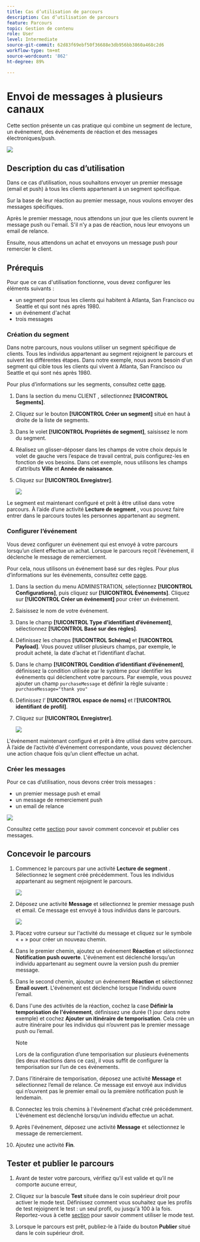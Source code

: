 ```yaml
---
title: Cas d’utilisation de parcours
description: Cas d’utilisation de parcours
feature: Parcours
topic: Gestion de contenu
role: User
level: Intermediate
source-git-commit: 62d83f69ebf50f36688e3db956bb3860a468c2d6
workflow-type: tm+mt
source-wordcount: '862'
ht-degree: 89%

---
```


# Envoi de messages à plusieurs canaux

Cette section présente un cas pratique qui combine un segment de lecture, un événement, des événements de réaction et des messages électroniques/push.

![](../assets/jo-uc1.png)

## Description du cas d’utilisation

Dans ce cas d’utilisation, nous souhaitons envoyer un premier message (email et push) à tous les clients appartenant à un segment spécifique.

Sur la base de leur réaction au premier message, nous voulons envoyer des messages spécifiques.

Après le premier message, nous attendons un jour que les clients ouvrent le message push ou l&#39;email. S&#39;il n&#39;y a pas de réaction, nous leur envoyons un email de relance.

Ensuite, nous attendons un achat et envoyons un message push pour remercier le client.

## Prérequis

Pour que ce cas d&#39;utilisation fonctionne, vous devez configurer les éléments suivants :

* un segment pour tous les clients qui habitent à Atlanta, San Francisco ou Seattle et qui sont nés après 1980.
* un événement d&#39;achat
* trois messages

### Création du segment

Dans notre parcours, nous voulons utiliser un segment spécifique de clients. Tous les individus appartenant au segment rejoignent le parcours et suivent les différentes étapes. Dans notre exemple, nous avons besoin d&#39;un segment qui cible tous les clients qui vivent à Atlanta, San Francisco ou Seattle et qui sont nés après 1980.

Pour plus d’informations sur les segments, consultez cette [page](../segment/about-segments.md).

1. Dans la section du menu CLIENT , sélectionnez **[!UICONTROL Segments]**.

1. Cliquez sur le bouton **[!UICONTROL Créer un segment]** situé en haut à droite de la liste de segments.

1. Dans le volet **[!UICONTROL Propriétés de segment]**, saisissez le nom du segment.

1. Réalisez un glisser-déposer dans les champs de votre choix depuis le volet de gauche vers l’espace de travail central, puis configurez-les en fonction de vos besoins. Dans cet exemple, nous utilisons les champs d’attributs **Ville** et **Année de naissance**.

1. Cliquez sur **[!UICONTROL Enregistrer]**.

   ![](../assets/add-attributes.png)

Le segment est maintenant configuré et prêt à être utilisé dans votre parcours. À l’aide d’une activité **Lecture de segment** , vous pouvez faire entrer dans le parcours toutes les personnes appartenant au segment.

### Configurer l’événement

Vous devez configurer un événement qui est envoyé à votre parcours lorsqu’un client effectue un achat. Lorsque le parcours reçoit l&#39;événement, il déclenche le message de remerciement.

Pour cela, nous utilisons un événement basé sur des règles. Pour plus d’informations sur les événements, consultez cette [page](../event/about-events.md).

1. Dans la section du menu ADMINISTRATION, sélectionnez **[!UICONTROL Configurations]**, puis cliquez sur **[!UICONTROL Événements]**. Cliquez sur **[!UICONTROL Créer un événement]** pour créer un événement.

1. Saisissez le nom de votre événement.

1. Dans le champ **[!UICONTROL Type d’identifiant d’événement]**, sélectionnez **[!UICONTROL Basé sur des règles]**.

1. Définissez les champs **[!UICONTROL Schéma]** et **[!UICONTROL Payload]**. Vous pouvez utiliser plusieurs champs, par exemple, le produit acheté, la date d’achat et l’identifiant d’achat.

1. Dans le champ **[!UICONTROL Condition d’identifiant d’événement]**, définissez la condition utilisée par le système pour identifier les événements qui déclenchent votre parcours. Par exemple, vous pouvez ajouter un champ `purchaseMessage` et définir la règle suivante : `purchaseMessage="thank you"`

1. Définissez l’ **[!UICONTROL espace de noms]** et l’**[!UICONTROL identifiant de profil]**.

1. Cliquez sur **[!UICONTROL Enregistrer]**.

   ![](../assets/jo-uc2.png)

L&#39;événement maintenant configuré et prêt à être utilisé dans votre parcours. À l’aide de l’activité d&#39;événement correspondante, vous pouvez déclencher une action chaque fois qu’un client effectue un achat.

### Créer les messages

Pour ce cas d’utilisation, nous devons créer trois messages :

* un premier message push et email
* un message de remerciement push
* un email de relance

![](../assets/jo-uc3.png)

Consultez cette [section](../segment/about-segments.md) pour savoir comment concevoir et publier ces messages.

## Concevoir le parcours

1. Commencez le parcours par une activité **Lecture de segment** . Sélectionnez le segment créé précédemment. Tous les individus appartenant au segment rejoignent le parcours.

   ![](../assets/jo-uc4.png)

1. Déposez une activité **Message** et sélectionnez le premier message push et email. Ce message est envoyé à tous individus dans le parcours.

   ![](../assets/jo-uc5.png)

1. Placez votre curseur sur l&#39;activité du message et cliquez sur le symbole « + » pour créer un nouveau chemin.

1. Dans le premier chemin, ajoutez un événement **Réaction** et sélectionnez **Notification push ouverte**. L&#39;événement est déclenché lorsqu’un individu appartenant au segment ouvre la version push du premier message.

1. Dans le second chemin, ajoutez un événement **Réaction** et sélectionnez **Email ouvert**. L&#39;événement est déclenché lorsque l’individu ouvre l’email.

1. Dans l&#39;une des activités de la réaction, cochez la case **Définir la temporisation de l&#39;événement**, définissez une durée (1 jour dans notre exemple) et cochez **Ajouter un itinéraire de temporisation**. Cela crée un autre itinéraire pour les individus qui n’ouvrent pas le premier message push ou l’email.

   >[!NOTE]
   >
   >Lors de la configuration d’une temporisation sur plusieurs événements (les deux réactions dans ce cas), il vous suffit de configurer la temporisation sur l’un de ces événements.

1. Dans l’itinéraire de temporisation, déposez une activité **Message** et sélectionnez l’email de relance. Ce message est envoyé aux individus qui n’ouvrent pas le premier email ou la première notification push le lendemain.

1. Connectez les trois chemins à l&#39;événement d’achat créé précédemment. L&#39;événement est déclenché lorsqu’un individu effectue un achat.

1. Après l&#39;événement, déposez une activité **Message** et sélectionnez le message de remerciement.

1. Ajoutez une activité **Fin**.

## Tester et publier le parcours

1. Avant de tester votre parcours, vérifiez qu’il est valide et qu’il ne comporte aucune erreur,

1. Cliquez sur la bascule **Test** située dans le coin supérieur droit pour activer le mode test. Définissez comment vous souhaitez que les profils de test rejoignent le test : un seul profil, ou jusqu&#39;à 100 à la fois. Reportez-vous à cette [section](testing-the-journey.md) pour savoir comment utiliser le mode test.

1. Lorsque le parcours est prêt, publiez-le à l’aide du bouton **Publier** situé dans le coin supérieur droit.
